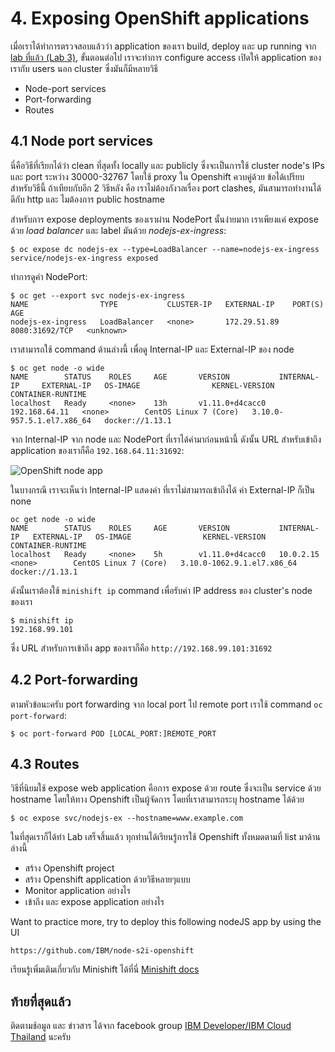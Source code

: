 # 4. Exposing OpenShift applications

เมื่อเราได้ทำการตรวจสอบแล้วว่า application ของเรา build, deploy และ up running จาก [lab ที่แล้ว (Lab 3)](../Lab3/README-th.md), 
ขั้นตอนต่อไป เราจะทำการ configure access เปิดให้ application ของเรากับ users นอก cluster ซึ่งมันก็มีหลายวิธี

- Node-port services
- Port-forwarding
- Routes

## 4.1 Node port services

นี่คือวิธีที่เรียกได้ว่า clean ที่สุดทั้ง locally และ publicly ซึ่งจะเป็นการใช้ cluster node's IPs และ port ระหว่าง 30000-32767 โดยใช้ proxy ใน Openshift ควบคู่ด้วย ข้อได้เปรียบสำหรับวิธีนี้ ถ้าเทียบกับอีก 2 วิธีหลัง คือ เราไม่ต้องกังวลเรื่อง port clashes, มันสามารถทำงานได้ดีกับ http และ ไมต้องการ public hostname

สำหรับการ expose deployments ของเราผ่าน NodePort นั้นง่ายมาก เราเพียงแค่ expose ด้วย _load balancer_ และ label มันด้วย _nodejs-ex-ingress_:

```console
$ oc expose dc nodejs-ex --type=LoadBalancer --name=nodejs-ex-ingress
service/nodejs-ex-ingress exposed
```

ทำการดูค่า NodePort:

```console
$ oc get --export svc nodejs-ex-ingress
NAME                TYPE           CLUSTER-IP   EXTERNAL-IP    PORT(S)          AGE
nodejs-ex-ingress   LoadBalancer   <none>       172.29.51.89   8080:31692/TCP   <unknown>
```

เราสามารถใช้ command ด้านล่างนี้ เพื่อดู Internal-IP และ External-IP ของ node

```console
$ oc get node -o wide
NAME        STATUS    ROLES     AGE       VERSION           INTERNAL-IP     EXTERNAL-IP   OS-IMAGE                KERNEL-VERSION              CONTAINER-RUNTIME
localhost   Ready     <none>    13h       v1.11.0+d4cacc0   192.168.64.11   <none>        CentOS Linux 7 (Core)   3.10.0-957.5.1.el7.x86_64   docker://1.13.1
```

จาก Internal-IP จาก node และ NodePort ที่เราได้ค่ามาก่อนหน้านี้ ดังนั้น URL สำหรับเข้าถึง application ของเราก็คือ `192.168.64.11:31692`:

![OpenShift node app](../images/openshift_node_app.png)

ในบางกรณี เราจะเห็นว่า Internal-IP แสดงค่า ที่เราไม่สามารถเข้าถึงได้ ค่า External-IP ก็เป็น none

```console
oc get node -o wide
NAME        STATUS    ROLES     AGE       VERSION           INTERNAL-IP   EXTERNAL-IP   OS-IMAGE                KERNEL-VERSION               CONTAINER-RUNTIME
localhost   Ready     <none>    5h        v1.11.0+d4cacc0   10.0.2.15     <none>        CentOS Linux 7 (Core)   3.10.0-1062.9.1.el7.x86_64   docker://1.13.1
```

ดังนั้นเราต้องใช้ `minishift ip` command เพื่อรับค่า IP address ของ cluster's node ของเรา 

```console
$ minishift ip
192.168.99.101
```

ซึ่ง URL สำหรับการเข้าถึง app ของเราก็คือ `http://192.168.99.101:31692`

## 4.2 Port-forwarding

ตามหัวข้อนะครับ port forwarding จาก local port ไป remote port เราใช้ command `oc port-forward`:

```
$ oc port-forward POD [LOCAL_PORT:]REMOTE_PORT
```

## 4.3 Routes

วิธีที่นิยมใช้ expose web application คือการ expose ด้วย route ซึ่งจะเป็น service ด้วย hostname โดยให้ทาง Openshift เป็นผู้จัดการ โดยที่เราสามารถระบุ hostname ได้ด้วย

```
$ oc expose svc/nodejs-ex --hostname=www.example.com
```

ในที่สุดเราก็ได้ทำ Lab เสร็จสิ้นแล้ว ทุกท่านได้เรียนรู้การใช้ Openshift ทั้งหมดตามที่ list มาด้านล่างนี้
- สร้าง Openshift project
- สร้าง Openshift application ด้วยวิธีหลายๆแบบ
- Monitor application อย่างไร
- เข้าถึง และ expose application อย่างไร

Want to practice more, try to deploy this following nodeJS app by using the UI
```
https://github.com/IBM/node-s2i-openshift
```

เรียนรู้เพิ่มเติมเกี่ยวกับ Minishift ได้ที่นี่ [Minishift docs](https://docs.okd.io/latest/minishift/index.html)

## ท้ายที่สุดแล้ว
ติดตามช้อมูล และ ข่าวสาร ได้จาก facebook group [IBM Developer/IBM Cloud Thailand](http://ibm.biz/IBMCloudThailandFacebookGroup) นะครับ

